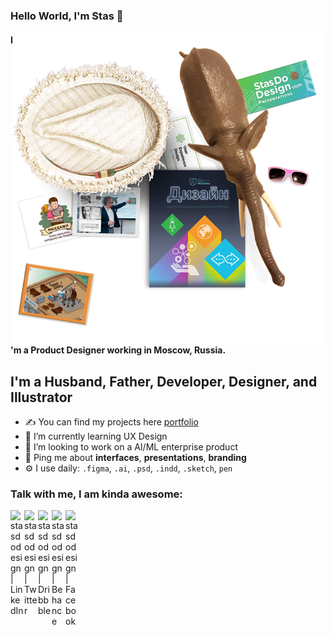 ### Hello World, I'm Stas  👋

<img align="right" alt="JPG" src="https://github.com/stasdodesign/stasdodesign/blob/main/design_product.png?raw=true" width="500"  />

#### I'm a Product Designer working in Moscow, Russia.


## I'm a Husband, Father, Developer, Designer, and Illustrator
- ✍ You can find my projects here [portfolio]
- 🌱 I’m currently learning UX Design
- 👯 I’m looking to work on a AI/ML enterprise product
- 💬 Ping me about **interfaces**, **presentations**, **branding**
- ⚙️ I use daily: `.figma`, `.ai`, `.psd`, `.indd`, `.sketch`, `pen` 


### Talk with me, I am kinda awesome:
[<img align="left" alt="stasdodesign | LinkedIn" width="22px" src="https://cdn.jsdelivr.net/npm/simple-icons@v3/icons/linkedin.svg" />][linkedin]
[<img align="left" alt="stasdodesign | Twitter" width="22px" src="https://cdn.jsdelivr.net/npm/simple-icons@v3/icons/twitter.svg" />][twitter]
[<img align="left" alt="stasdodesign | Dribbble" width="22px" src="https://cdn.jsdelivr.net/npm/simple-icons@v3/icons/dribbble.svg" />][dribbble]
[<img align="left" alt="stasdodesign | Behance" width="22px" src="https://cdn.jsdelivr.net/npm/simple-icons@v3/icons/behance.svg" />][behance]
[<img align="left" alt="stasdodesign | Facebook" width="22px" src="https://cdn.jsdelivr.net/npm/simple-icons@v3/icons/facebook.svg" />][facebook]

[facebook]: https://www.facebook.com/stasdodesign
[behance]: https://www.behance.net/stasdodesign
[dribbble]: https://dribbble.com/stasdodesign
[twitter]: https://www.twitter.com/stasdodesign/
[linkedin]: https://www.linkedin.com/in/stasdodesign/
[portfolio]: https://stanislavdovidenko.com/
